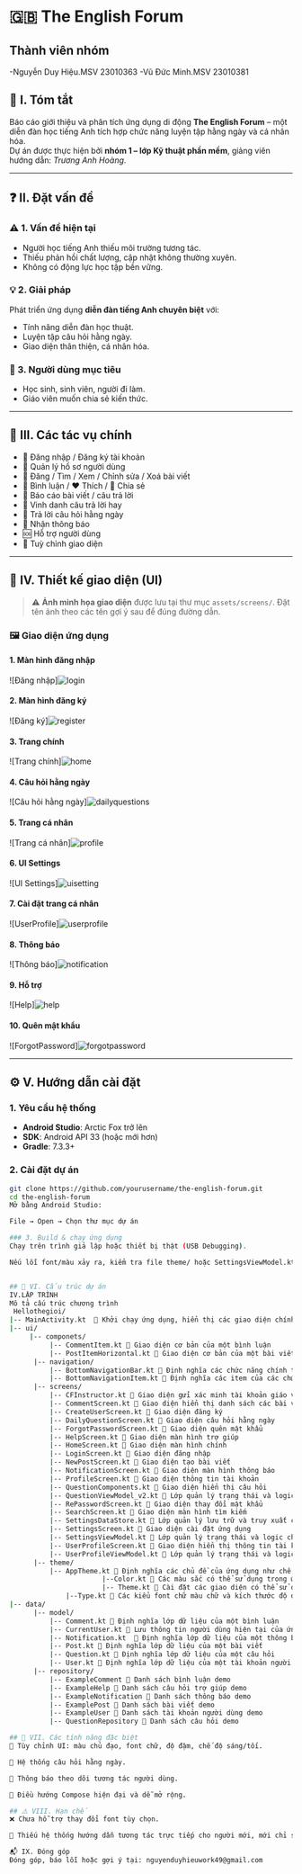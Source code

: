 # 🇬🇧 The English Forum 

## Thành viên nhóm
-Nguyễn Duy Hiệu.MSV 23010363
-Vũ Đức Minh.MSV 23010381
## 📝 I. Tóm tắt

Báo cáo giới thiệu và phân tích ứng dụng di động **The English Forum** – một diễn đàn học tiếng Anh tích hợp chức năng luyện tập hằng ngày và cá nhân hóa.  
Dự án được thực hiện bởi **nhóm 1 – lớp Kỹ thuật phần mềm**, giảng viên hướng dẫn: *Trương Anh Hoàng*.

---

## ❓ II. Đặt vấn đề

### ⚠️ 1. Vấn đề hiện tại

- Người học tiếng Anh thiếu môi trường tương tác.
- Thiếu phản hồi chất lượng, cập nhật không thường xuyên.
- Không có động lực học tập bền vững.

### 💡 2. Giải pháp

Phát triển ứng dụng **diễn đàn tiếng Anh chuyên biệt** với:

- Tính năng diễn đàn học thuật.
- Luyện tập câu hỏi hằng ngày.
- Giao diện thân thiện, cá nhân hóa.

### 👥 3. Người dùng mục tiêu

- Học sinh, sinh viên, người đi làm.
- Giáo viên muốn chia sẻ kiến thức.

---

## 🧩 III. Các tác vụ chính

- 🔐 Đăng nhập / Đăng ký tài khoản  
- 👤 Quản lý hồ sơ người dùng  
- 📝 Đăng / Tìm / Xem / Chỉnh sửa / Xoá bài viết  
- 💬 Bình luận / ❤️ Thích / 🔗 Chia sẻ  
- 🚩 Báo cáo bài viết / câu trả lời  
- 🌟 Vinh danh câu trả lời hay  
- 📅 Trả lời câu hỏi hằng ngày  
- 🔔 Nhận thông báo  
- 🆘 Hỗ trợ người dùng  
- 🎨 Tuỳ chỉnh giao diện

---

## 🎨 IV. Thiết kế giao diện (UI)

> ⚠️ **Ảnh minh họa giao diện** được lưu tại thư mục `assets/screens/`. Đặt tên ảnh theo các tên gợi ý sau để đúng đường dẫn.

### 🖼️ Giao diện ứng dụng

#### 1. Màn hình đăng nhập  
![Đăng nhập]![login](https://github.com/user-attachments/assets/111d142d-2175-456d-b4a6-b4f4da58a2a5)

#### 2. Màn hình đăng ký  
![Đăng ký]![register](https://github.com/user-attachments/assets/daf7bf5e-a127-4ec1-82b6-1d3c35ed2b43)

#### 3. Trang chính  
![Trang chính]![home](https://github.com/user-attachments/assets/67951ac4-727b-4691-9731-7863bf612f6c)


#### 4. Câu hỏi hằng ngày  
![Câu hỏi hằng ngày]![dailyquestions](https://github.com/user-attachments/assets/9309b125-c71b-4433-8a1e-893f5c9c61e5)


#### 5. Trang cá nhân  
![Trang cá nhân]![profile](https://github.com/user-attachments/assets/5b436086-7b68-4837-9f20-03713230c39f)


#### 6. UI Settings  
![UI Settings]![uisetting](https://github.com/user-attachments/assets/aba1ec6b-56f1-4780-8747-930d3d9d9f1b)


#### 7. Cài đặt trang cá nhân  
![UserProfile]![userprofile](https://github.com/user-attachments/assets/3926ebd7-b670-445b-bdb2-6e9b4bfcd6dd)

#### 8. Thông báo  
![Thông báo]![notification](https://github.com/user-attachments/assets/29fba8e0-ecc3-4c29-98f2-db1a7f4d5bca)


#### 9. Hỗ trợ
![Help]![help](https://github.com/user-attachments/assets/7ab463d6-5016-478b-87a9-0862b0674659)

#### 10. Quên mật khẩu 
![ForgotPassword]![forgotpassword](https://github.com/user-attachments/assets/090034fb-5365-4170-a29d-dbb8377cb79b)


---

## ⚙️ V. Hướng dẫn cài đặt

### 1. Yêu cầu hệ thống

- **Android Studio**: Arctic Fox trở lên
- **SDK**: Android API 33 (hoặc mới hơn)
- **Gradle**: 7.3.3+

### 2. Cài đặt dự án

```bash
git clone https://github.com/yourusername/the-english-forum.git
cd the-english-forum
Mở bằng Android Studio:

File → Open → Chọn thư mục dự án

### 3. Build & chạy ứng dụng
Chạy trên trình giả lập hoặc thiết bị thật (USB Debugging).

Nếu lỗi font/màu xảy ra, kiểm tra file theme/ hoặc SettingsViewModel.kt.


## 📁 VI. Cấu trúc dự án
IV.LẬP TRÌNH
Mô tả cấu trúc chương trình
 Hellothegioi/
|-- MainActivity.kt   Khởi chạy ứng dụng, hiển thị các giao diện chính và thực hiện các điều hướng
|-- ui/
     |-- componets/
          |-- CommentItem.kt  Giao diện cơ bản của một bình luận
          |-- PostItemHorizontal.kt  Giao diện cơ bản của một bài viết
      |-- navigation/
          |-- BottomNavigationBar.kt  Định nghĩa các chức năng chính trong ứng dụng như: home, search, question, notification, profile
          |-- BottomNavigationItem.kt  Định nghĩa các item của các chức năng chính
      |-- screens/ 
          |-- CFInstructor.kt  Giao diện gửi xác minh tài khoản giáo viên
          |-- CommentScreen.kt  Giao diện hiển thị danh sách các bài viết của tài khoản và bình luận trong một bài viết
          |-- CreateUserScreen.kt  Giao diện đăng ký
          |-- DailyQuestionScreen.kt  Giao diện câu hỏi hằng ngày
          |-- ForgotPasswordScreen.kt  Giao diện quên mật khẩu
          |-- HelpScreen.kt  Giao diện màn hình trợ giúp
          |-- HomeScreen.kt  Giao diện màn hình chính
          |-- LoginScreen.kt  Giao diện đăng nhập
          |-- NewPostScreen.kt  Giao diện tạo bài viết
          |-- NotificationScreen.kt  Giao diện màn hình thông báo
          |-- ProfileScreen.kt  Giao diện thông tin tài khoản
          |-- QuestionComponents.kt  Giao diện hiển thị câu hỏi
          |-- QuestionViewModel_v2.kt  Lớp quản lý trạng thái và logic để hiển thị và tương tác với các câu hỏi
          |-- RePasswordScreen.kt  Giao diện thay đổi mật khẩu
          |-- SearchScreen.kt  Giao diện màn hình tìm kiếm
          |-- SettingsDataStore.kt  Lớp quản lý lưu trữ và truy xuất cài đặt ứng dụng của người dùng
          |-- SettingsScreen.kt  Giao diện cài đặt ứng dụng
          |-- SettingsViewModel.kt  Lớp quản lý trạng thái và logic cho các thiết lập của người dùng cho ứng dụng
          |-- UserProfileScreen.kt  Giao diện hiển thị thông tin tài khoản người dùng
          |-- UserProfileViewModel.kt  Lớp quản lý trạng thái và logic cho các thiết lập của người dùng cho tài khoản
      |-- theme/ 
          |-- AppTheme.kt  Định nghĩa các chủ đề của ứng dụng như chế độ tối, màu chính, kích thước phông chữ và độ đậm phông chữ, được cung cấp bởi SettingsViewModel.
                       |--Color.kt  Các màu sắc có thể sử dụng trong ứng dụng
                       |-- Theme.kt  Cài đặt các giao diện có thể sử dụng trong ứng dụng
	          |--Type.kt  Các kiểu font chữ màu chữ và kích thước độ đậm chữ có thể cài đặt trong ứng dụng
|-- data/ 
      |-- model/
          |-- Comment.kt  Định nghĩa lớp dữ liệu của một bình luận
          |-- CurrentUser.kt  Lưu thông tin người dùng hiện tại của ứng dụng
          |-- Notification.kt   Định nghĩa lớp dữ liệu của một thông báo
          |-- Post.kt  Định nghĩa lớp dữ liệu của một bài viết
          |-- Question.kt  Định nghĩa lớp dữ liệu của một câu hỏi
          |-- User.kt  Định nghĩa lớp dữ liệu của một tài khoản người dùng
      |-- repository/
          |-- ExampleComment  Danh sách bình luận demo
          |-- ExampleHelp  Danh sách câu hỏi trợ giúp demo
          |-- ExampleNotification  Danh sách thông báo demo
          |-- ExamplePost  Danh sách bài viết demo
          |-- ExampleUser  Danh sách tài khoản người dùng demo
          |-- QuestionRepository  Danh sách câu hỏi demo

## 🚧 VII. Các tính năng đặc biệt
🎨 Tùy chỉnh UI: màu chủ đạo, font chữ, độ đậm, chế độ sáng/tối.

📅 Hệ thống câu hỏi hằng ngày.

🔔 Thông báo theo dõi tương tác người dùng.

🧭 Điều hướng Compose hiện đại và dễ mở rộng.

## ⚠️ VIII. Hạn chế
❌ Chưa hỗ trợ thay đổi font tùy chọn.

📖 Thiếu hệ thống hướng dẫn tương tác trực tiếp cho người mới, mới chỉ sử dụng mock data, chưa có local và cloud database

📬 IX. Đóng góp
Đóng góp, báo lỗi hoặc gợi ý tại: nguyenduyhieuwork49@gmail.com
